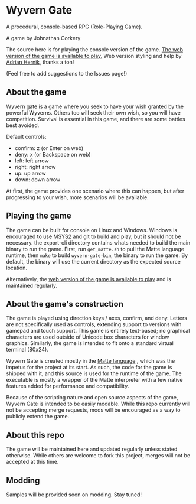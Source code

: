 Wyvern Gate
===========

A procedural, console-based RPG (Role-Playing Game).

A game by Johnathan Corkery

The source here is for playing the console version of the game. [The web version of the game is available to play.](https://jcorks.github.io/wyvern-gate/) Web version styling and help by [Adrian Hernik](https://skie.me), thanks a ton!


(Feel free to add suggestions to the Issues page!)

About the game
--------------

Wyvern gate is a game where you seek to have your wish granted by the powerful Wyverns. Others too will seek their own wish, so you will have competition. Survival is essential in this game, and there are some battles best avoided.

Default controls:
- confirm: z (or Enter on web)
- deny: x (or Backspace on web)
- left: left arrow
- right: right arrow
- up: up arrow
- down: down arrow


At first, the game provides one scenario where this can happen, but after progressing to your wish, more scenarios will be available.

Playing the game 
----------------

The game can be built for console on Linux and Windows. Windows is encouraged to use MSYS2 and git to build and play, but it should not be necessary. the export-cli directory contains whats needed to build the main binary to run the game. First, run `get_matte.sh` to pull the Matte language runtime, then `make` to build `wyvern-gate-bin`, the binary to run the game. By default, the binary will use the current directory as the expected source location.

Alternatively, the [web version of the game is available to play](https://jcorks.github.io/wyvern-gate/) and is maintained regularly.

About the game's construction
-----------------------------

The game is played using direction keys / axes, confirm, and deny. Letters are not specifically used as controls, extending support to versions with gamepad and touch support. This game is entirely text-based; no graphical characters are used outside of Unicode box characters for window graphics. Similarly, the game is intended to fit onto a standard virtual terminal (80x24).

Wyvern Gate is created mostly in the [Matte language](http://github.com/jcorks/matte) , which was the impetus for the project at its start. As such, the code for the game is shipped with it, and this source is used for the runtime of the game. The executable is mostly a wrapper of the Matte interpreter with a few native features added for performance and compatibility.

Because of the scripting nature and open source aspects of the game, Wyvern Gate is intended to be easily modable. While this repo currently will not be accepting merge requests, mods will be encouraged as a way to publicly extend the game.


About this repo
---------------

The game will be maintained here and updated regularly unless stated otherwise. While others are welcome to fork this project, merges will not be accepted at this time.

Modding
-------

Samples will be provided soon on modding. Stay tuned!
